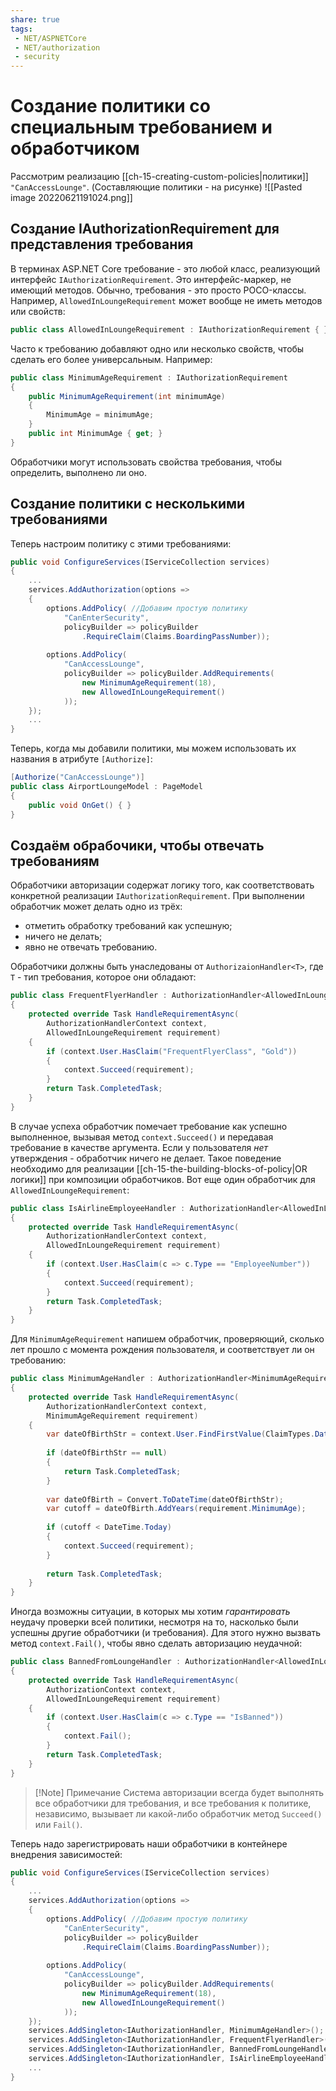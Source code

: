 ```yaml
---
share: true
tags:
 - NET/ASPNETCore
 - NET/authorization
 - security
---
```

# Создание политики со специальным требованием и обработчиком
Рассмотрим реализацию [[ch-15-creating-custom-policies|политики]] `"CanAccessLounge"`. (Составляющие политики - на рисунке)
![[Pasted image 20220621191024.png]]
## Создание IAuthorizationRequirement для представления требования
В терминах ASP.NET Core требование - это любой класс, реализующий интерфейс `IAuthorizationRequirement`. Это интерфейс-маркер, не имеющий методов.
Обычно, требования - это просто POCO-классы. Например, `AllowedInLoungeRequirement` может вообще не иметь методов или свойств:
```csharp
public class AllowedInLoungeRequirement : IAuthorizationRequirement { }
```
Часто к требованию добавляют одно или несколько свойств, чтобы сделать его более универсальным. Например:
```csharp
public class MinimumAgeRequirement : IAuthorizationRequirement
{
	public MinimumAgeRequirement(int minimumAge)
	{
		MinimumAge = minimumAge;
	}
	public int MinimumAge { get; }
}
```
Обработчики могут использовать свойства требования, чтобы определить, выполнено ли оно.
## Создание политики с несколькими требованиями
Теперь настроим политику с этими требованиями:
```csharp
public void ConfigureServices(IServiceCollection services)
{
	...
	services.AddAuthorization(options =>
	{
		options.AddPolicy( //Добавим простую политику
			"CanEnterSecurity",
			policyBuilder => policyBuilder
				.RequireClaim(Claims.BoardingPassNumber));
		
		options.AddPolicy(
			"CanAccessLounge",
			policyBuilder => policyBuilder.AddRequirements(
				new MinimumAgeRequirement(18),
				new AllowedInLoungeRequirement()
			));
	});
	...
}
```
Теперь, когда мы добавили политики, мы можем использовать их  названия в атрибуте `[Authorize]`:
```csharp
[Authorize("CanAccessLounge")]
public class AirportLoungeModel : PageModel
{
	public void OnGet() { }
}
```
## Создаём обрабочики, чтобы отвечать требованиям
Обработчики авторизации содержат логику того, как соответствовать конкретной реализации `IAuthorizationRequirement`. При выполнении обработчик может делать одно из трёх:
- отметить обработку требований как успешную;
- ничего не делать;
- явно не отвечать требованию.

Обработчики должны быть унаследованы от `AuthorizaionHandler<T>`, где `T` - тип требования, которое они обладают:
```csharp
public class FrequentFlyerHandler : AuthorizationHandler<AllowedInLoungeRequirement>
{
	protected override Task HandleRequirementAsync(
		AuthorizationHandlerContext context,
		AllowedInLoungeRequirement requirement)
	{
		if (context.User.HasClaim("FrequentFlyerClass", "Gold"))
		{
			context.Succeed(requirement);
		}
		return Task.CompletedTask;
	}
}
```
В случае успеха обработчик помечает требование как успешно выполненное, вызывая метод `context.Succeed()` и передавая требование в качестве аргумента. Если у пользователя *нет* утверждения - обработчик ничего не делает.
Такое поведение необходимо для реализации [[ch-15-the-building-blocks-of-policy|OR логики]] при композиции обработчиков.
Вот еще один обработчик для `AllowedInLoungeRequirement`:
```csharp
public class IsAirlineEmployeeHandler : AuthorizationHandler<AllowedInLoungeRequirement>
{
	protected override Task HandleRequirementAsync(
		AuthorizationHandlerContext context,
		AllowedInLoungeRequirement requirement)
	{
		if (context.User.HasClaim(c => c.Type == "EmployeeNumber"))
		{
			context.Succeed(requirement);
		}
		return Task.CompletedTask;
	}
}
```
Для `MinimumAgeRequirement` напишем обработчик, проверяющий, сколько лет прошло с момента рождения пользователя, и соответствует ли он требованию:
```csharp
public class MinimumAgeHandler : AuthorizationHandler<MinimumAgeRequirement>
{
	protected override Task HandleRequirementAsync(
		AuthorizationHandlerContext context,
		MinimumAgeRequirement requirement)
	{
		var dateOfBirthStr = context.User.FindFirstValue(ClaimTypes.DateOfBirth);
		
		if (dateOfBirthStr == null)
		{
			return Task.CompletedTask;
		}
		
		var dateOfBirth = Convert.ToDateTime(dateOfBirthStr);
		var cutoff = dateOfBirth.AddYears(requirement.MinimumAge);
		
		if (cutoff < DateTime.Today)
		{
			context.Succeed(requirement);
		}
		
		return Task.CompletedTask;
	}
}
```

Иногда возможны ситуации, в которых мы хотим *гарантировать* неудачу проверки всей политики, несмотря на то, насколько были успешны другие обработчики (и требования). Для этого нужно вызвать метод `context.Fail()`, чтобы явно сделать авторизацию неудачной:
```csharp
public class BannedFromLoungeHandler : AuthorizationHandler<AllowedInLoungeRequirement>
{
	protected override Task HandleRequirementAsync(
		AuthorizationContext context,
		AllowedInLoungeRequirement requirement)
	{
		if (context.User.HasClaim(c => c.Type == "IsBanned"))
		{
			context.Fail();
		}
		return Task.CompletedTask;
	}
}
```
> [!Note] Примечание
> Система авторизации всегда будет выполнять все обработчики для требования, и все требования к политике, независимо, вызывает ли какой-либо обработчик метод `Succeed()` или `Fail()`.

Теперь надо зарегистрировать наши обработчики в контейнере внедрения зависимостей:
```csharp
public void ConfigureServices(IServiceCollection services)
{
	...
	services.AddAuthorization(options =>
	{
		options.AddPolicy( //Добавим простую политику
			"CanEnterSecurity",
			policyBuilder => policyBuilder
				.RequireClaim(Claims.BoardingPassNumber));
		
		options.AddPolicy(
			"CanAccessLounge",
			policyBuilder => policyBuilder.AddRequirements(
				new MinimumAgeRequirement(18),
				new AllowedInLoungeRequirement()
			));
	});
	services.AddSingleton<IAuthorizationHandler, MinimumAgeHandler>();
	services.AddSingleton<IAuthorizationHandler, FrequentFlyerHandler>();
	services.AddSingleton<IAuthorizationHandler, BannedFromLoungeHandler>();
	services.AddSingleton<IAuthorizationHandler, IsAirlineEmployeeHandler>();
	...
}
```